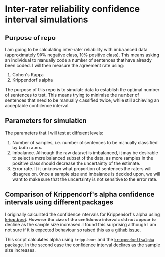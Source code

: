 # Inter-rater reliability confidence interval simulations

## Purpose of repo

I am going to be calculating inter-rater reliability with imbalanced data (approximately 90% negative class, 10% positive class). This means asking an individual to manually code a number of sentences that have already been coded. I will then measure the agreement rate using:

1. Cohen's Kappa
2. Krippendorf's alpha

The purpose of this repo is to simulate data to establish the optimal number of sentences to test. This means trying to minimise the number of sentences that need to be manually classified twice, while still achieving an acceptable confidence interval.

## Parameters for simulation

The parameters that I will test at different levels:

1. Number of samples, i.e. number of sentences to be manually classified by both raters.
2. Imbalance. Although the raw dataset is imbalanced, it may be desirable to select a more balanced subset of the data, as more samples in the positive class should  decrease the uncertainty of the estimate.
3. Error rate. It is unknown what proportion of sentences the raters will disagree on. Once a sample size and imbalance is decided upon, we will want to make sure that the uncertainty is not sensitive to the error rate.

## Comparison of Krippendorf's alpha confidence intervals using different packages

I originally calculated the confidence intervals for Krippendorf's alpha using [kripp.boot](https://github.com/MikeGruz/kripp.boot). However the size of the confidence intervals did not appear to decline as the sample size increased. I found this surprising although I am not sure if it is expected behaviour so raised this as a [github issue](https://github.com/MikeGruz/kripp.boot/issues/1).

This script calculates alpha using `kripp.boot` and the [`krippendorffsalpha`](https://github.com/drjphughesjr/krippendorffsalpha) package. In the second case the confidence interval declines as the sample size increases.